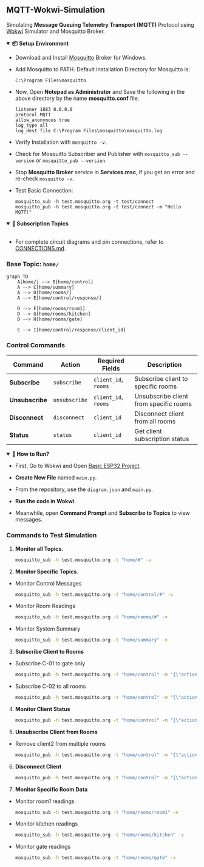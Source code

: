 ## MQTT-Wokwi-Simulation

Simulating **Message Queuing Telemetry Transport (MQTT)** Protocol using [Wokwi](https://wokwi.com/) Simulator and Mosquitto Broker.


<details open>
<summary><b>📦 Setup Environment</b></summary>

- Download and Install [Mosquitto](https://mosquitto.org/download/) Broker for Windows.

- Add Mosquitto to PATH. Default Installation Directory for Mosquitto is:
    ```text
    C:\Program Files\mosquitto
    ```

- Now, Open **Notepad as Administrator** and Save the following in the above directory by the name **mosquitto.conf** file.
    ```text
    listener 1883 0.0.0.0
    protocol MQTT
    allow_anonymous true
    log_type all
    log_dest file C:\Program Files\mosquitto\mosquitto.log
    ```
- Verify Installation with `mosquitto -v`.

- Check for Mosquitto Subscriber and Publisher with `mosquitto_sub --version` or `mosquitto_pub --version`.

- Stop **Mosquitto Broker** service in **Services.msc**, if you get an error and re-check `mosquitto -v`.

- Test Basic Connection:
    ```text
    mosquitto_sub -h test.mosquitto.org -t test/connect
    mosquitto_pub -h test.mosquitto.org -t test/connect -m "Hello MQTT!"
    ```
</details>

<details open>
<summary><b>🤖 Subscription Topics</b></summary>

<br>

- For complete circuit diagrams and pin connections, refer to [CONNECTIONS.md](./docs/Connections.md).

### Base Topic: `home/`

```mermaid
graph TD
    A[home/] --> B[home/control]
    A --> C[home/summary]
    A --> D[home/rooms/]
    A --> E[home/control/response/]
    
    D --> F[home/rooms/room1]
    D --> G[home/rooms/kitchen]
    D --> H[home/rooms/gate]
    
    E --> I[home/control/response/client_id]
```

### Control Commands

| Command | Action | Required Fields | Description |
|---------|--------|-----------------|-------------|
| **Subscribe** | `subscribe` | `client_id`, `rooms` | Subscribe client to specific rooms |
| **Unsubscribe** | `unsubscribe` | `client_id`, `rooms` | Unsubscribe client from specific rooms |
| **Disconnect** | `disconnect` | `client_id` | Disconnect client from all rooms |
| **Status** | `status` | `client_id` | Get client subscription status |

</details>

<details open>
    <summary><b>🤔 How to Run?</b></summary>

- First, Go to Wokwi and Open [Basic ESP32 Project](https://wokwi.com/projects/new/esp32).

- **Create New File** named `main.py`.

- From the repository, use the `diagram.json` and `main.py`.

- **Run the code in Wokwi**.

- Meanwhile, open **Command Prompt** and **Subscribe to Topics** to view messages.


### Commands to Test Simulation

1. **Monitor all Topics.**
    ```cmd
    mosquitto_sub -h test.mosquitto.org -t "home/#" -v
    ```

2. **Monitor Specific Topics**.
- Monitor Control Messages
    ```cmd
    mosquitto_sub -h test.mosquitto.org -t "home/control/#" -v
    ```

- Monitor Room Readings
    ```cmd
    mosquitto_sub -h test.mosquitto.org -t "home/rooms/#" -v
    ```

- Monitor System Summary
    ```cmd
    mosquitto_sub -h test.mosquitto.org -t "home/summary" -v
    ```

3. **Subscribe Client to Rooms**
- Subscribe C-01 to gate only
    ```cmd
    mosquitto_pub -h test.mosquitto.org -t "home/control" -m "{\"action\": \"subscribe\", \"client_id\": \"C-01\", \"rooms\": [\"gate\"]}"
    ```

- Subscribe C-02 to all rooms
    ```cmd
    mosquitto_pub -h test.mosquitto.org -t "home/control" -m "{\"action\": \"subscribe\", \"client_id\": \"client3\", \"rooms\": [\"room1\", \"kitchen\", \"gate\"]}"
    ```

4. **Monitor Client Status**
    ```cmd
    mosquitto_pub -h test.mosquitto.org -t "home/control" -m "{\"action\": \"status\", \"client_id\": \"C-01\"}"
    ```

5. **Unsubscribe Client from Rooms**
- Remove client2 from multiple rooms
    ```cmd
    mosquitto_pub -h test.mosquitto.org -t "home/control" -m "{\"action\": \"unsubscribe\", \"client_id\": \"C-02\", \"rooms\": [\"kitchen\", \"gate\"]}"
    ```

6. **Disconnect Client**
    ```cmd
    mosquitto_pub -h test.mosquitto.org -t "home/control" -m "{\"action\": \"disconnect\", \"client_id\": \"C-01\"}"
    ```

6. **Monitor Specific Room Data**
- Monitor room1 readings
    ```cmd
    mosquitto_sub -h test.mosquitto.org -t "home/rooms/room1" -v
    ```

- Monitor kitchen readings  
    ```cmd
    mosquitto_sub -h test.mosquitto.org -t "home/rooms/kitchen" -v
    ```

- Monitor gate readings
    ```cmd
    mosquitto_sub -h test.mosquitto.org -t "home/rooms/gate" -v
    ```
</details>
